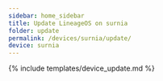 ```yaml
---
sidebar: home_sidebar
title: Update LineageOS on surnia
folder: update
permalink: /devices/surnia/update/
device: surnia
---
```

{% include templates/device_update.md %}
